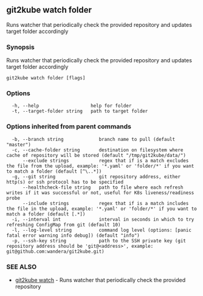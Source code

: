 ## git2kube watch folder

Runs watcher that periodically check the provided repository and updates target folder accordingly

### Synopsis

Runs watcher that periodically check the provided repository and updates target folder accordingly

```
git2kube watch folder [flags]
```

### Options

```
  -h, --help                   help for folder
  -t, --target-folder string   path to target folder
```

### Options inherited from parent commands

```
  -b, --branch string             branch name to pull (default "master")
  -c, --cache-folder string       destination on filesystem where cache of repository will be stored (default "/tmp/git2kube/data/")
      --exclude strings           regex that if is a match excludes the file from the upload, example: '*.yaml' or 'folder/*' if you want to match a folder (default [^\..*])
  -g, --git string                git repository address, either http(s) or ssh protocol has to be specified
      --healthcheck-file string   path to file where each refresh writes if it was successful or not, useful for K8s liveness/readiness probe
      --include strings           regex that if is a match includes the file in the upload, example: '*.yaml' or 'folder/*' if you want to match a folder (default [.*])
  -i, --interval int              interval in seconds in which to try refreshing ConfigMap from git (default 10)
  -l, --log-level string          command log level (options: [panic fatal error warning info debug]) (default "info")
  -p, --ssh-key string            path to the SSH private key (git repository address should be 'git@<address>', example: git@github.com:wandera/git2kube.git)
```

### SEE ALSO

* [git2kube watch](git2kube_watch.md)	 - Runs watcher that periodically check the provided repository

